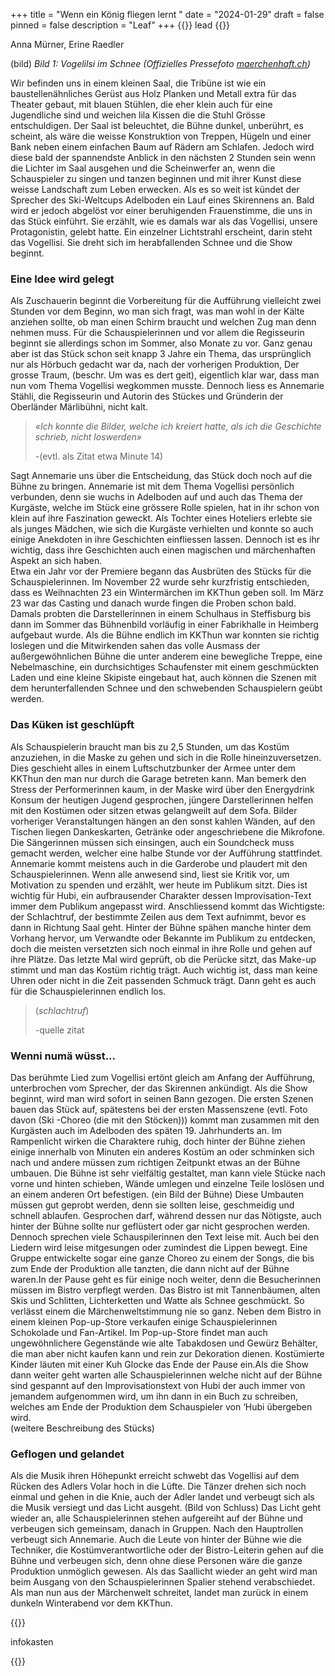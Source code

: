 +++
title = "Wenn ein König fliegen lernt "
date = "2024-01-29"
draft = false
pinned = false
description = "Leaf"
+++
{{<lead>}} lead {{</lead>}}

Anna Mürner, Erine Raedler

(bild)
*Bild 1: Vogelilsi im Schnee (Offizielles Pressefoto [maerchenhaft.ch](https://www.maerchenhaft.ch/presse/))* 

Wir befinden uns in einem kleinen Saal, die Tribüne ist wie ein baustellenähnliches Gerüst aus Holz Planken und Metall extra für das Theater gebaut, mit blauen Stühlen, die eher klein auch für eine Jugendliche sind und weichen lila Kissen die die Stuhl Grösse entschuldigen. Der Saal ist beleuchtet, die Bühne dunkel, unberührt, es scheint, als wäre die weisse Konstruktion von Treppen, Hügeln und einer Bank neben einem einfachen Baum auf Rädern am Schlafen. Jedoch wird diese bald der spannendste Anblick in den nächsten 2 Stunden sein wenn die Lichter im Saal ausgehen und die Scheinwerfer an, wenn die Schauspieler zu singen und tanzen beginnen und mit ihrer Kunst diese weisse Landschaft zum Leben erwecken. Als es so weit ist kündet der Sprecher des Ski-Weltcups Adelboden ein Lauf eines Skirennens an. Bald wird er jedoch abgelöst vor einer beruhigenden Frauenstimme, die uns in das Stück einführt. Sie erzählt, wie es damals war als das Vogellisi, unsere Protagonistin, gelebt hatte. Ein einzelner Lichtstrahl erscheint, darin steht das Vogellisi. Sie dreht sich im herabfallenden Schnee und die Show beginnt. 

### Eine Idee wird gelegt

Als Zuschauerin beginnt die Vorbereitung für die Aufführung vielleicht zwei Stunden vor dem Beginn, wo man sich fragt, was man wohl in der Kälte anziehen sollte, ob man einen Schirm braucht und welchen Zug man denn nehmen muss. Für die Schauspielerinnen und vor allem die Regisseurin beginnt sie allerdings schon im Sommer, also Monate zu vor. Ganz genau aber ist das Stück schon seit knapp 3 Jahre ein Thema, das ursprünglich nur als Hörbuch gedacht war da, nach der vorherigen Produktion, Der grosse Traum, (beschr. Um was es dert geit), eigentlich klar war, dass man nun vom Thema Vogellisi wegkommen musste. Dennoch liess es Annemarie Stähli, die Regisseurin und Autorin des Stückes und Gründerin der Oberländer Märlibühni, nicht kalt. 

> *«Ich konnte die Bilder, welche ich kreiert hatte, als ich die Geschichte schrieb, nicht loswerden»* 
>
> *\-*(evtl. als Zitat etwa Minute 14) 

Sagt Annemarie uns über die Entscheidung, das Stück doch noch auf die Bühne zu bringen. 
Annemarie ist mit dem Thema Vogellisi persönlich verbunden, denn sie wuchs in Adelboden auf und auch das Thema der Kurgäste, welche im Stück eine grössere Rolle spielen, hat in ihr schon von klein auf ihre Faszination geweckt. Als Tochter eines Hoteliers erlebte sie als junges Mädchen, wie sich die Kurgäste verhielten und konnte so auch einige Anekdoten in ihre Geschichten einfliessen lassen. Dennoch ist es ihr wichtig, dass ihre Geschichten auch einen magischen und märchenhaften Aspekt an sich haben.\
Etwa ein Jahr vor der Premiere begann das Ausbrüten des Stücks für die Schauspielerinnen. Im November 22 wurde sehr kurzfristig entschieden, dass es Weihnachten 23 ein Wintermärchen im KKThun geben soll. Im März 23 war das Casting und danach wurde fingen die Proben schon bald. Damals probten die Darstellerinnen in einem Schulhaus in Steffisburg bis dann im Sommer das Bühnenbild vorläufig in einer Fabrikhalle in Heimberg aufgebaut wurde. Als die Bühne endlich im KKThun war konnten sie richtig loslegen und die Mitwirkenden sahen das volle Ausmass der außergewöhnlichen Bühne die unter anderem eine bewegliche Treppe, eine Nebelmaschine, ein durchsichtiges Schaufenster mit einem geschmückten Laden und eine kleine Skipiste eingebaut hat, auch können die Szenen mit dem herunterfallenden Schnee und den schwebenden Schauspielern geübt werden. 

### Das Küken ist geschlüpft

Als Schauspielerin braucht man bis zu 2,5 Stunden, um das Kostüm anzuziehen, in die Maske zu gehen und sich in die Rolle hineinzuversetzen. Dies geschieht alles in einem Luftschutzbunker der Armee unter dem KKThun den man nur durch die Garage betreten kann. Man bemerk den Stress der Performerinnen kaum, in der Maske wird über den Energydrink Konsum der heutigen Jugend gesprochen, jüngere Darstellerinnen helfen mit den Kostümen oder sitzen etwas gelangweilt auf dem Sofa. Bilder vorheriger Veranstaltungen hängen an den sonst kahlen Wänden, auf den Tischen liegen Dankeskarten, Getränke oder angeschriebene die Mikrofone. Die Sängerinnen müssen sich einsingen, auch ein Soundcheck muss gemacht werden, welcher eine halbe Stunde vor der Aufführung stattfindet. Annemarie kommt meistens auch in die Garderobe und plaudert mit den Schauspielerinnen. Wenn alle anwesend sind, liest sie Kritik vor, um Motivation zu spenden und erzählt, wer heute im Publikum sitzt. Dies ist wichtig für Hubi, ein aufbrausender Charakter dessen Improvisation-Text immer dem Publikum angepasst wird. Anschliessend kommt das Wichtigste: der Schlachtruf, der bestimmte Zeilen aus dem Text aufnimmt, bevor es dann in Richtung Saal geht. Hinter der Bühne spähen manche hinter dem Vorhang hervor, um Verwandte oder Bekannte im Publikum zu entdecken, doch die meisten versetzten sich noch einmal in ihre Rolle und gehen auf ihre Plätze. Das letzte Mal wird geprüft, ob die Perücke sitzt, das Make-up stimmt und man das Kostüm richtig trägt. Auch wichtig ist, dass man keine Uhren oder nicht in die Zeit passenden Schmuck trägt. Dann geht es auch für die Schauspielerinnen endlich los.  

> (*schlachtruf*)
>
> \-quelle zitat

### Wenni numä wüsst...

Das berühmte Lied zum Vogellisi ertönt gleich am Anfang der Aufführung, unterbrochen vom Sprecher, der das Skirennen ankündigt. Als die Show beginnt, wird man wird sofort in seinen Bann gezogen. Die ersten Szenen bauen das Stück auf, spätestens bei der ersten Massenszene (evtl. Foto davon (Ski -Choreo (die mit den Stöcken))) kommt man zusammen mit den Kurgästen auch im Adelboden des späten 19. Jahrhunderts an. Im Rampenlicht wirken die Charaktere ruhig, doch hinter der Bühne ziehen einige innerhalb von Minuten ein anderes Kostüm an oder schminken sich nach und andere müssen zum richtigen Zeitpunkt etwas an der Bühne umbauen. Die Bühne ist sehr vielfältig gestaltet, man kann viele Stücke nach vorne und hinten schieben, Wände umlegen und einzelne Teile loslösen und an einem anderen Ort befestigen. (ein Bild der Bühne) Diese Umbauten müssen gut geprobt werden, denn sie sollten leise, geschmeidig und schnell ablaufen. Gesprochen darf, während dessen nur das Nötigste, auch hinter der Bühne sollte nur geflüstert oder gar nicht gesprochen werden. Dennoch sprechen viele Schauspilerinnen den Text leise mit. Auch bei den Liedern wird leise mitgesungen oder zumindest die Lippen bewegt. Eine Gruppe entwickelte sogar eine ganze Choreo zu einem der Songs, die bis zum Ende der Produktion alle tanzten, die dann nicht auf der Bühne waren.In der Pause geht es für einige noch weiter, denn die Besucherinnen müssen im Bistro verpflegt werden. Das Bistro ist mit Tannenbäumen, alten Skis und Schlitten, Lichterketten und Watte als Schnee geschmückt. So verlässt einem die Märchenweltstimmung nie so ganz. Neben dem Bistro in einem kleinen Pop-up-Store verkaufen einige Schauspielerinnen Schokolade und Fan-Artikel. Im Pop-up-Store findet man auch ungewöhnlichere Gegenstände wie alte Tabakdosen und Gewürz Behälter, die man aber nicht kaufen kann und rein zur Dekoration dienen. Kostümierte Kinder läuten mit einer Kuh Glocke das Ende der Pause ein.Als die Show dann weiter geht warten alle Schauspielerinnen welche nicht auf der Bühne sind gespannt auf den Improvisationstext von Hubi der auch immer von jemandem aufgenommen wird, um ihn dann in ein Buch zu schreiben, welches am Ende der Produktion dem Schauspieler von ‘Hubi übergeben wird.\
(weitere Beschreibung des Stücks) 

### Geflogen und gelandet

Als die Musik ihren Höhepunkt erreicht schwebt das Vogellisi auf dem Rücken des Adlers Volar hoch in die Lüfte. Die Tänzer drehen sich noch einmal und gehen in die Knie, auch der Adler landet und verbeugt sich als die Musik versiegt und das Licht ausgeht. (Bild von Schluss) Das Licht geht wieder an, alle Schauspielerinnen stehen aufgereiht auf der Bühne und verbeugen sich gemeinsam, danach in Gruppen. Nach den Hauptrollen verbeugt sich Annemarie. Auch die Leute von hinter der Bühne wie die Techniker, die Kostümverantwortliche oder der Bistro-Leiterin gehen auf die Bühne und verbeugen sich, denn ohne diese Personen wäre die ganze Produktion unmöglich gewesen. Als das Saallicht wieder an geht wird man beim Ausgang von den Schauspielerinnen Spalier stehend verabschiedet. Als man nun aus der Märchenwelt schreitet, landet man zurück in einem dunkeln Winterabend vor dem KKThun.

{{<box>}}

infokasten

{{</box>}}